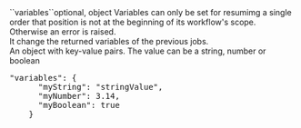 <tr><td>``variables``</td><td>optional, object</td>	
<td>Variables can only be set for resumimg a single order that position is not at the beginning of its workflow's scope.<br/>
Otherwise an error is raised.<br/>
It change the returned variables of the previous jobs.<br/>
An object with key-value pairs. The value can be a string, number or boolean<td>	
<pre>"variables": {
      "myString": "stringValue",
      "myNumber": 3.14,
      "myBoolean": true
    }</pre></td><td></td></tr>